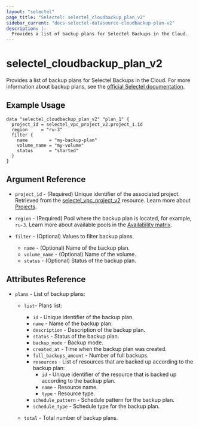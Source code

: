 ```yaml
---
layout: "selectel"
page_title: "Selectel: selectel_cloudbackup_plan_v2"
sidebar_current: "docs-selectel-datasource-cloudbackup-plan-v2"
description: |-
  Provides a list of backup plans for Selectel Backups in the Cloud.
---
```


# selectel\_cloudbackup\_plan\_v2

Provides a list of backup plans for Selectel Backups in the Cloud. For more information about backup plans, see the [official Selectel documentation](https://docs.selectel.ru/en/cloud-servers/backups/about-backups/).

## Example Usage

```hcl
data "selectel_cloudbackup_plan_v2" "plan_1" {
  project_id = selectel_vpc_project_v2.project_1.id
  region     = "ru-3"
  filter {
    name        = "my-backup-plan"
    volume_name = "my-volume"
    status      = "started"
  }
}
```

## Argument Reference

* `project_id` - (Required) Unique identifier of the associated project. Retrieved from the [selectel_vpc_project_v2](https://registry.terraform.io/providers/selectel/selectel/latest/docs/resources/vpc_project_v2) resource. Learn more about [Projects](https://docs.selectel.ru/en/control-panel-actions/projects/about-projects/).

* `region` - (Required) Pool where the backup plan is located, for example, `ru-3`. Learn more about available pools in the [Availability matrix](https://docs.selectel.ru/en/control-panel-actions/availability-matrix/).

* `filter` - (Optional) Values to filter backup plans.

  * `name` - (Optional) Name of the backup plan.
  * `volume_name` - (Optional) Name of the volume.
  * `status` - (Optional) Status of the backup plan.

## Attributes Reference

* `plans` - List of backup plans:

  * `list`- Plans list:

    * `id` - Unique identifier of the backup plan.
    * `name` - Name of the backup plan.
    * `description` - Description of the backup plan.
    * `status` - Status of the backup plan.
    * `backup_mode` - Backup mode.
    * `created_at` - Time when the backup plan was created.
    * `full_backups_amount` - Number of full backups.
    * `resources` - List of resources that are backed up according to the backup plan:
      * `id` - Unique identifier of the resource that is backed up according to the backup plan.
      * `name` - Resource name.
      * `type` - Resource type.
    * `schedule_pattern` - Schedule pattern for the backup plan.
    * `schedule_type` - Schedule type for the backup plan.
  
  * `total` - Total number of backup plans.


